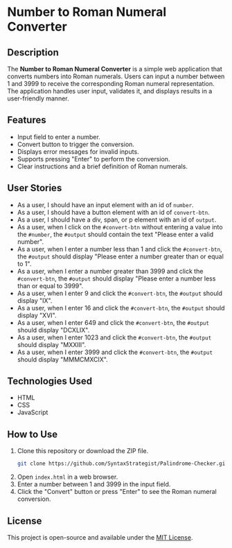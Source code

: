 # Number to Roman Numeral Converter

## Description

The **Number to Roman Numeral Converter** is a simple web application that converts numbers into Roman numerals. Users can input a number between 1 and 3999 to receive the corresponding Roman numeral representation. The application handles user input, validates it, and displays results in a user-friendly manner.

## Features

- Input field to enter a number.
- Convert button to trigger the conversion.
- Displays error messages for invalid inputs.
- Supports pressing "Enter" to perform the conversion.
- Clear instructions and a brief definition of Roman numerals.

## User Stories

- As a user, I should have an input element with an id of `number`.
- As a user, I should have a button element with an id of `convert-btn`.
- As a user, I should have a div, span, or p element with an id of `output`.
- As a user, when I click on the `#convert-btn` without entering a value into the `#number`, the `#output` should contain the text "Please enter a valid number".
- As a user, when I enter a number less than 1 and click the `#convert-btn`, the `#output` should display "Please enter a number greater than or equal to 1".
- As a user, when I enter a number greater than 3999 and click the `#convert-btn`, the `#output` should display "Please enter a number less than or equal to 3999".
- As a user, when I enter 9 and click the `#convert-btn`, the `#output` should display "IX".
- As a user, when I enter 16 and click the `#convert-btn`, the `#output` should display "XVI".
- As a user, when I enter 649 and click the `#convert-btn`, the `#output` should display "DCXLIX".
- As a user, when I enter 1023 and click the `#convert-btn`, the `#output` should display "MXXIII".
- As a user, when I enter 3999 and click the `#convert-btn`, the `#output` should display "MMMCMXCIX".

## Technologies Used

- HTML
- CSS
- JavaScript

## How to Use

1. Clone this repository or download the ZIP file.
   ```bash
   git clone https://github.com/SyntaxStrategist/Palindrome-Checker.git
   ```
2. Open `index.html` in a web browser.
3. Enter a number between 1 and 3999 in the input field.
4. Click the "Convert" button or press "Enter" to see the Roman numeral conversion.

## License

This project is open-source and available under the [MIT License](LICENSE).
